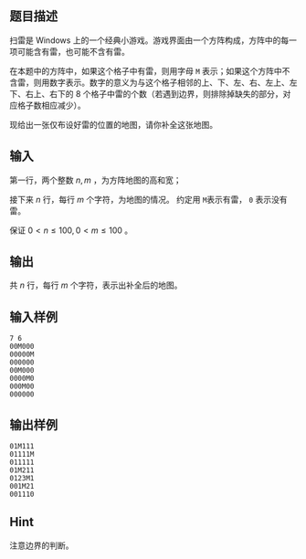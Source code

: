 ## 题目描述
扫雷是 Windows 上的一个经典小游戏。游戏界面由一个方阵构成，方阵中的每一项可能含有雷，也可能不含有雷。

在本题中的方阵中，如果这个格子中有雷，则用字母 `M` 表示；如果这个方阵中不含雷，则用数字表示。数字的意义为与这个格子相邻的上、下、左、右、左上、左下、右上、右下的 $8$ 个格子中雷的个数（若遇到边界，则排除掉缺失的部分，对应格子数相应减少）。

现给出一张仅布设好雷的位置的地图，请你补全这张地图。

## 输入 
第一行，两个整数 $n,m$ ，为方阵地图的高和宽；

接下来 $n$ 行，每行 $m$ 个字符，为地图的情况。 约定用 `M`表示有雷， `0` 表示没有雷。

保证 $0<n\le 100,0<m\le100$ 。
## 输出

共 $n$ 行，每行 $m$ 个字符，表示出补全后的地图。

## 输入样例

    7 6
    00M000
    00000M
    000000
    00M000
    0000M0
    000M00
    000000

##  输出样例
    01M111
    01111M
    011111
    01M211
    0123M1
    001M21
    001110

## Hint

注意边界的判断。
